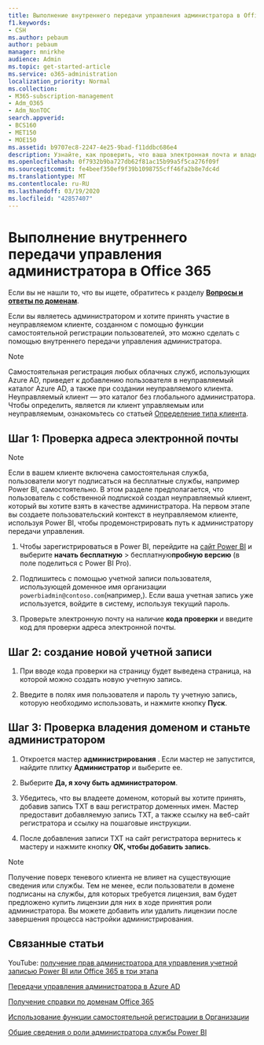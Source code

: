 ```yaml
---
title: Выполнение внутреннего передачи управления администратора в Office 365
f1.keywords:
- CSH
ms.author: pebaum
author: pebaum
manager: mnirkhe
audience: Admin
ms.topic: get-started-article
ms.service: o365-administration
localization_priority: Normal
ms.collection:
- M365-subscription-management
- Adm_O365
- Adm_NonTOC
search.appverid:
- BCS160
- MET150
- MOE150
ms.assetid: b9707ec8-2247-4e25-9bad-f11ddbc686e4
description: Узнайте, как проверить, что ваша электронная почта и владение доменом могут принимать участие в неуправляемом клиенте в Office 365
ms.openlocfilehash: 0f7932b9ba727db62f81ac15b99a5f5ca276f09f
ms.sourcegitcommit: fe4beef350ef9f39b1098755cff46fa2b8e7dc4d
ms.translationtype: MT
ms.contentlocale: ru-RU
ms.lasthandoff: 03/19/2020
ms.locfileid: "42857407"
---
```

# <a name="perform-an-internal-admin-takeover-in-office-365"></a>Выполнение внутреннего передачи управления администратора в Office 365

 Если вы не нашли то, что вы ищете, обратитесь к разделу **[Вопросы и ответы по доменам](../setup/domains-faq.md)**. 

Если вы являетесь администратором и хотите принять участие в неуправляемом клиенте, созданном с помощью функции самостоятельной регистрации пользователей, это можно сделать с помощью внутреннего передачи управления администратора.

> [!NOTE]
> Самостоятельная регистрация любых облачных служб, использующих Azure AD, приведет к добавлению пользователя в неуправляемый каталог Azure AD, а также при создании неуправляемого клиента. Неуправляемый клиент — это каталог без глобального администратора. Чтобы определить, является ли клиент управляемым или неуправляемым, ознакомьтесь со статьей [Определение типа клиента](https://docs.microsoft.com/power-platform/admin/powerapps-gdpr-dsr-guide-systemlogs#determining-tenant-type). 
  
## <a name="step-1-verify-your-email-address"></a>Шаг 1: Проверка адреса электронной почты

> [!NOTE]
> Если в вашем клиенте включена самостоятельная служба, пользователи могут подписаться на бесплатные службы, например Power BI, самостоятельно. В этом разделе предполагается, что пользователь с собственной подпиской создал неуправляемый клиент, который вы хотите взять в качестве администратора. На первом этапе вы создаете пользовательский контекст в неуправляемом клиенте, используя Power BI, чтобы продемонстрировать путь к администратору передачи управления.

1. Чтобы зарегистрироваться в Power BI, перейдите на [сайт Power BI](https://powerbi.com) и выберите **начать бесплатную** > бесплатную**пробную версию** (в поле поделиться с Power BI Pro). 

2. Подпишитесь с помощью учетной записи пользователя, использующей доменное имя организации `powerbiadmin@contoso.com`(например,). Если ваша учетная запись уже используется, войдите в систему, используя текущий пароль.

3. Проверьте электронную почту на наличие **кода проверки** и введите код для проверки адреса электронной почты.
    
## <a name="step-2-create-a-new-account"></a>Шаг 2: создание новой учетной записи

1. При вводе кода проверки на страницу будет выведена страница, на которой можно создать новую учетную запись. 
    
2. Введите в полях имя пользователя и пароль ту учетную запись, которую необходимо использовать, и нажмите кнопку **Пуск**. 
    
## <a name="step-3-verify-domain-ownership-and-become-the-admin"></a>Шаг 3: Проверка владения доменом и станьте администратором

1. Откроется мастер **администрирования** . Если мастер не запустится, найдите плитку **Администратор** и выберите ее. 

2. Выберите **Да, я хочу быть администратором**.

3. Убедитесь, что вы владеете доменом, который вы хотите принять, добавив запись TXT в ваш регистратор доменных имен. Мастер предоставит добавляемую запись TXT, а также ссылку на веб-сайт регистратора и ссылку на пошаговые инструкции.
    
4. После добавления записи TXT на сайт регистратора вернитесь к мастеру и нажмите кнопку **ОК, чтобы добавить запись**.
    
> [!NOTE]
> Получение поверх теневого клиента не влияет на существующие сведения или службы. Тем не менее, если пользователи в домене подписаны на службы, для которых требуется лицензия, вам будет предложено купить лицензии для них в ходе принятия роли администратора. Вы можете добавить или удалить лицензии после завершения процесса настройки администрирования. 
  
## <a name="related-articles"></a>Связанные статьи

YouTube: [получение прав администратора для управления учетной записью Power BI или Office 365 в три этапа](https://www.youtube.com/watch?v=xt5EsrQBZZk)

[Передачи управления администратора в Azure AD](https://docs.microsoft.com/azure/active-directory/users-groups-roles/domains-admin-takeover)

[Получение справки по доменам Office 365](../get-help-with-domains/get-help-with-domains.yml)

[Использование функции самостоятельной регистрации в Организации](self-service-sign-up.md)
  
[Общие сведения о роли администратора службы Power BI](https://docs.microsoft.com/power-bi/service-admin-role)

